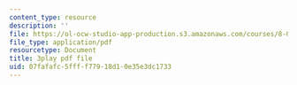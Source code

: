 ```yaml
---
content_type: resource
description: ''
file: https://ol-ocw-studio-app-production.s3.amazonaws.com/courses/8-01sc-classical-mechanics-fall-2016/07fafafc5ffff77918d10e35e3dc1733_6-7BOpZ2k04.pdf
file_type: application/pdf
resourcetype: Document
title: 3play pdf file
uid: 07fafafc-5fff-f779-18d1-0e35e3dc1733
---
```

